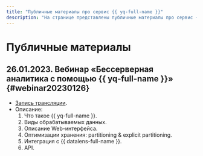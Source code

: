 ```yaml
---
title: "Публичные материалы про сервис {{ yq-full-name }}"
description: "На странице представлены публичные материалы про сервис {{ yq-full-name }}."
---
```


# Публичные материалы

## 26.01.2023. Вебинар «Бессерверная аналитика с помощью {{ yq-full-name }}» {#webinar20230126}

* [Запись трансляции](https://www.youtube.com/watch?v=9doEWoUEkag).
* Описание:
  1. Что такое {{ yq-full-name }}.
  1. Виды обрабатываемых данных.
  1. Описание Web-интерфейса.
  1. Оптимизации хранения: partitioning & explicit partitioning.
  1. Интеграция с {{ datalens-full-name }}.
  1. API.
